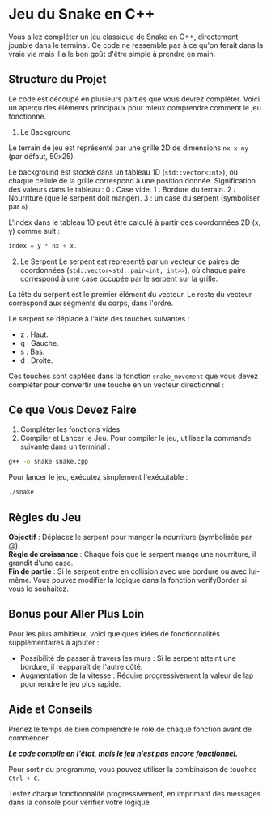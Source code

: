 # Jeu du Snake en C++ 

Vous allez compléter un jeu classique de Snake en C++, directement jouable dans le terminal. Ce code ne ressemble pas à ce qu'on ferait dans la vraie vie mais il a le bon goût d'être simple à prendre en main. 

## Structure du Projet

Le code est découpé en plusieurs parties que vous devrez compléter. Voici un aperçu des éléments principaux pour mieux comprendre comment le jeu fonctionne.

1. Le Background

Le terrain de jeu est représenté par une grille 2D de dimensions `nx x ny` (par défaut, 50x25).

Le background est stocké dans un tableau 1D (`std::vector<int>`), où chaque cellule de la grille correspond à une position donnée.
Signification des valeurs dans le tableau :
0 : Case vide.
1 : Bordure du terrain.
2 : Nourriture (que le serpent doit manger).
3 : un case du serpent (symboliser par `o`)

L'index dans le tableau 1D peut être calculé à partir des coordonnées 2D (x, y) comme suit :

```cpp
index = y * nx + x.
```
2. Le Serpent
Le serpent est représenté par un vecteur de paires de coordonnées (`std::vector<std::pair<int, int>>`), où chaque paire correspond à une case occupée par le serpent sur la grille.

La tête du serpent est le premier élément du vecteur. Le reste du vecteur correspond aux segments du corps, dans l'ordre.

Le serpent se déplace à l'aide des touches suivantes :

- z : Haut.
- q : Gauche.
- s : Bas.
- d : Droite.

Ces touches sont captées dans la fonction `snake_movement` que vous devez compléter pour convertir une touche en un vecteur directionnel :

## Ce que Vous Devez Faire

1. Compléter les fonctions vides
2. Compiler et Lancer le Jeu. Pour compiler le jeu, utilisez la commande suivante dans un terminal :

```bash
g++ -o snake snake.cpp
```

Pour lancer le jeu, exécutez simplement l'exécutable :

```bash
./snake
```

## Règles du Jeu

**Objectif** : Déplacez le serpent pour manger la nourriture (symbolisée par @).  
**Règle de croissance** : Chaque fois que le serpent mange une nourriture, il grandit d'une case.  
**Fin de partie** : Si le serpent entre en collision avec une bordure ou avec lui-même. Vous pouvez modifier la logique dans la fonction verifyBorder si vous le souhaitez.

## Bonus pour Aller Plus Loin
Pour les plus ambitieux, voici quelques idées de fonctionnalités supplémentaires à ajouter :

- Possibilité de passer à travers les murs : Si le serpent atteint une bordure, il réapparaît de l'autre côté.
- Augmentation de la vitesse : Réduire progressivement la valeur de lap pour rendre le jeu plus rapide.

## Aide et Conseils
Prenez le temps de bien comprendre le rôle de chaque fonction avant de commencer.

***Le code compile en l'état, mais le jeu n'est pas encore fonctionnel.***

Pour sortir du programme, vous pouvez utiliser la combinaison de touches `Ctrl + C`.


Testez chaque fonctionnalité progressivement, en imprimant des messages dans la console pour vérifier votre logique.
